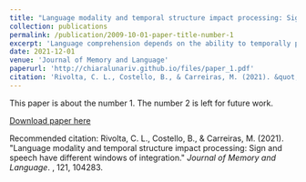 ```yaml
---
title: "Language modality and temporal structure impact processing: Sign and speech have different windows of integration"
collection: publications
permalink: /publication/2009-10-01-paper-title-number-1
excerpt: 'Language comprehension depends on the ability to temporally process the periodic structure of the language signal. In this study we investigate temporal processing of Spanish Sign Language (LSE), isolating the specific contribution of signal modality through a comparison with spoken Spanish and the contribution of linguistic status by comparing language with a non-linguistic temporally structured visual signal. Twenty-three highly proficient hearing users of LSE performed an intelligibility task with these three types of materials, manipulated with different levels of temporal distortion. The results show that the distortion differently affects the intelligibility of these signals. Spanish is characterized by a threshold of temporal distortion, beyond which intelligibility rapidly decreases and is almost completely lost. Conversely, in LSE and the visual non-linguistic task greater temporal distortion led to a gradual and constant reduction in intelligibility with no clear threshold. LSE is more resilient to temporal manipulation compared to the visual non-linguistic signal: participants’ performance never drops below 50% even with the most severe distortion. Overall, these findings suggest that the temporal processing of language arises from the complex interaction between the properties of the sensory system and the special characteristics of the language signal.'
date: 2021-12-01
venue: 'Journal of Memory and Language'
paperurl: 'http://chiaralunariv.github.io/files/paper_1.pdf'
citation: 'Rivolta, C. L., Costello, B., & Carreiras, M. (2021). &quot;Language modality and temporal structure impact processing: Sign and speech have different windows of integration.&quot; <i>Journal of Memory and Language</i>. , 121, 104283.'
---
```

This paper is about the number 1. The number 2 is left for future work.

[Download paper here](http://chiaralunariv.github.io/files/paper_1.pdf)

Recommended citation: Rivolta, C. L., Costello, B., & Carreiras, M. (2021). &quot;Language modality and temporal structure impact processing: Sign and speech have different windows of integration.&quot; <i>Journal of Memory and Language</i>. , 121, 104283.